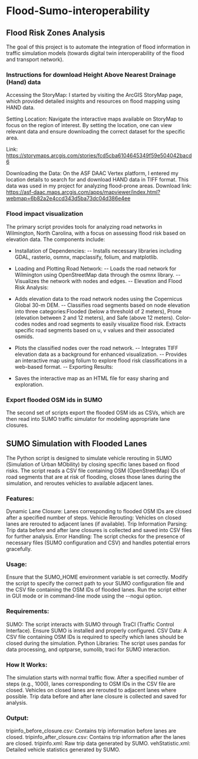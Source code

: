 # Flood-Sumo-interoperability

## Flood Risk Zones Analysis

The goal of this project is to automate the integration of flood information in traffic simulation models (towards digital twin interoperability of the flood and transport network). 

### Instructions for download Height Above Nearest Drainage (Hand) data

Accessing the StoryMap: I started by visiting the ArcGIS StoryMap page, which provided detailed insights and resources on flood mapping using HAND data.

Setting Location: Navigate the interactive maps available on StoryMap to focus on the region of interest. By setting the location, one can view relevant data and ensure downloading the correct dataset for the specific area.

Link: https://storymaps.arcgis.com/stories/fcd5cba6104645349f59e504042bacd6

Downloading the Data: On the ASF DAAC Vertex platform, I entered my location details to search for and download HAND data in TIFF format. This data was used in my project for analyzing flood-prone areas.
Download link: https://asf-daac.maps.arcgis.com/apps/mapviewer/index.html?webmap=6b82a2e4ccd343d5ba73dc04d386e4ee

### Flood impact visualization
The primary script provides tools for analyzing road networks in Wilmington, North Carolina, with a focus on assessing flood risk based on elevation data. The components include:

+ Installation of Dependencies:
-- Installs necessary libraries including GDAL, rasterio, osmnx, mapclassify, folium, and matplotlib.
  
+ Loading and Plotting Road Network:
-- Loads the road network for Wilmington using OpenStreetMap data through the osmnx library.
-- Visualizes the network with nodes and edges.
-- Elevation and Flood Risk Analysis:

+ Adds elevation data to the road network nodes using the Copernicus Global 30-m DEM.
-- Classifies road segments based on node elevation into three categories:Flooded (below a threshold of 2 meters),
Prone (elevation between 2 and 12 meters), and
Safe (above 12 meters).
Color-codes nodes and road segments to easily visualize flood risk.
Extracts specific road segments based on u, v values and their associated osmids.

+ Plots the classified nodes over the road network.
-- Integrates TIFF elevation data as a background for enhanced visualization.
-- Provides an interactive map using folium to explore flood risk classifications in a web-based format.
-- Exporting Results:

+ Saves the interactive map as an HTML file for easy sharing and exploration.

### Export flooded OSM ids in SUMO
The second set of scripts export the flooded OSM ids as CSVs, which are then read into SUMO traffic simulator for modeling appropriate lane closures.



## SUMO Simulation with Flooded Lanes


The Python script is designed to simulate vehicle rerouting in SUMO (Simulation of Urban MObility) by closing specific lanes based on flood risks. The script reads a CSV file containing OSM (OpenStreetMap) IDs of road segments that are at risk of flooding, closes those lanes during the simulation, and reroutes vehicles to available adjacent lanes.

### Features:
Dynamic Lane Closure: Lanes corresponding to flooded OSM IDs are closed after a specified number of steps.
Vehicle Rerouting: Vehicles on closed lanes are rerouted to adjacent lanes (if available).
Trip Information Parsing: Trip data before and after lane closures is collected and saved into CSV files for further analysis.
Error Handling: The script checks for the presence of necessary files (SUMO configuration and CSV) and handles potential errors gracefully.

### Usage:
Ensure that the SUMO_HOME environment variable is set correctly.
Modify the script to specify the correct path to your SUMO configuration file and the CSV file containing the OSM IDs of flooded lanes.
Run the script either in GUI mode or in command-line mode using the --nogui option.
### Requirements:
SUMO: The script interacts with SUMO through TraCI (Traffic Control Interface). Ensure SUMO is installed and properly configured.
CSV Data: A CSV file containing OSM IDs is required to specify which lanes should be closed during the simulation.
Python Libraries: The script uses pandas for data processing, and optparse, sumolib, traci for SUMO interaction.

### How It Works:
The simulation starts with normal traffic flow.
After a specified number of steps (e.g., 1000), lanes corresponding to OSM IDs in the CSV file are closed.
Vehicles on closed lanes are rerouted to adjacent lanes where possible.
Trip data before and after lane closure is collected and saved for analysis.

### Output:
tripinfo_before_closure.csv: Contains trip information before lanes are closed.
tripinfo_after_closure.csv: Contains trip information after the lanes are closed.
tripinfo.xml: Raw trip data generated by SUMO.
vehStatistic.xml: Detailed vehicle statistics generated by SUMO.





